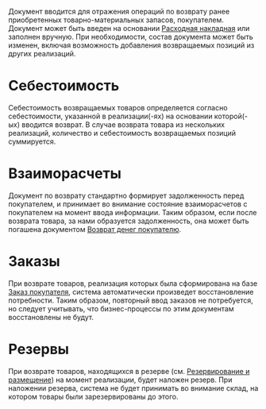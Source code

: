 Документ вводится для отражения операций по возврату ранее приобретенных товарно-материальных запасов, покупателем. Документ может быть введен на основании [Расходная накладная](/d/Invoice) или заполнен вручную. При необходимости, состав документа может быть изменен, включая возможность добавления возвращаемых позиций из других реализаций.

# Себестоимость

Себестоимость возвращаемых товаров определяется согласно себестоимости, указанной в реализации(-ях) на основании которой(-ых) вводится возврат. В случае возврата товара из нескольких реализаций, количество и себестоимость возвращаемых позиций суммируется.

# Взаиморасчеты

Документ по возврату стандартно формирует задолженность перед покупателем, и принимает во внимание состояние взаиморасчетов с покупателем на момент ввода информации. Таким образом, если после возврата товара, за нами образуется задолженность, она может быть погашена документом [Возврат денег покупателю](/d/Refund).

# Заказы

При возврате товаров, реализация которых была сформирована на базе [Заказ покупателя](/d/SalesOrder), система автоматически произведет восстановление потребности. Таким образом, повторный ввод заказов не потребуется, но следует учитывать, что бизнес-процессы по этим документам восстановлены не будут.

# Резервы

При возврате товаров, находящихся в резерве (см. [Резервирование и размещение](/warehousing)) на момент реализации, будет наложен резерв. При наложении резерва, система не будет принимать во внимание склад, на котором товары были зарезервированы до этого.